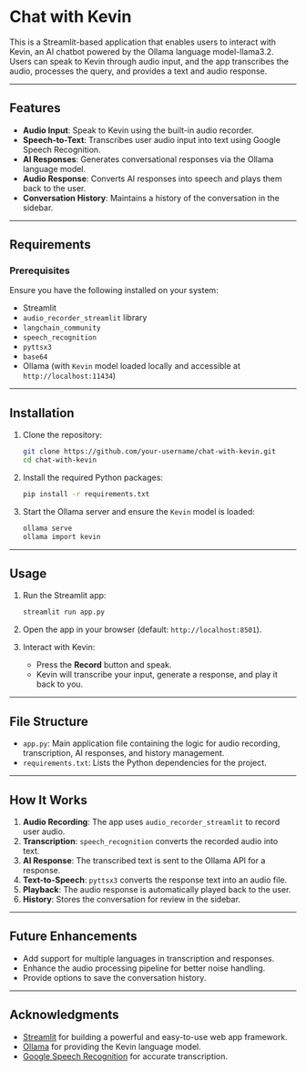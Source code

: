 # Chat with Kevin

This is a Streamlit-based application that enables users to interact with Kevin, an AI chatbot powered by the Ollama language model-llama3.2. Users can speak to Kevin through audio input, and the app transcribes the audio, processes the query, and provides a text and audio response.

---

## Features
- **Audio Input**: Speak to Kevin using the built-in audio recorder.
- **Speech-to-Text**: Transcribes user audio input into text using Google Speech Recognition.
- **AI Responses**: Generates conversational responses via the Ollama language model.
- **Audio Response**: Converts AI responses into speech and plays them back to the user.
- **Conversation History**: Maintains a history of the conversation in the sidebar.

---

## Requirements
### Prerequisites
Ensure you have the following installed on your system:
- Streamlit
- `audio_recorder_streamlit` library
- `langchain_community`
- `speech_recognition`
- `pyttsx3`
- `base64`
- Ollama (with `Kevin` model loaded locally and accessible at `http://localhost:11434`)

---

## Installation
1. Clone the repository:
   ```bash
   git clone https://github.com/your-username/chat-with-kevin.git
   cd chat-with-kevin
   ```

2. Install the required Python packages:
   ```bash
   pip install -r requirements.txt
   ```

3. Start the Ollama server and ensure the `Kevin` model is loaded:
   ```bash
   ollama serve
   ollama import kevin
   ```

---

## Usage
1. Run the Streamlit app:
   ```bash
   streamlit run app.py
   ```

2. Open the app in your browser (default: `http://localhost:8501`).

3. Interact with Kevin:
   - Press the **Record** button and speak.
   - Kevin will transcribe your input, generate a response, and play it back to you.

---

## File Structure
- `app.py`: Main application file containing the logic for audio recording, transcription, AI responses, and history management.
- `requirements.txt`: Lists the Python dependencies for the project.

---

## How It Works
1. **Audio Recording**: The app uses `audio_recorder_streamlit` to record user audio.
2. **Transcription**: `speech_recognition` converts the recorded audio into text.
3. **AI Response**: The transcribed text is sent to the Ollama API for a response.
4. **Text-to-Speech**: `pyttsx3` converts the response text into an audio file.
5. **Playback**: The audio response is automatically played back to the user.
6. **History**: Stores the conversation for review in the sidebar.

---

## Future Enhancements
- Add support for multiple languages in transcription and responses.
- Enhance the audio processing pipeline for better noise handling.
- Provide options to save the conversation history.

---

## Acknowledgments
- [Streamlit](https://streamlit.io) for building a powerful and easy-to-use web app framework.
- [Ollama](https://ollama.ai) for providing the Kevin language model.
- [Google Speech Recognition](https://cloud.google.com/speech-to-text) for accurate transcription. 

